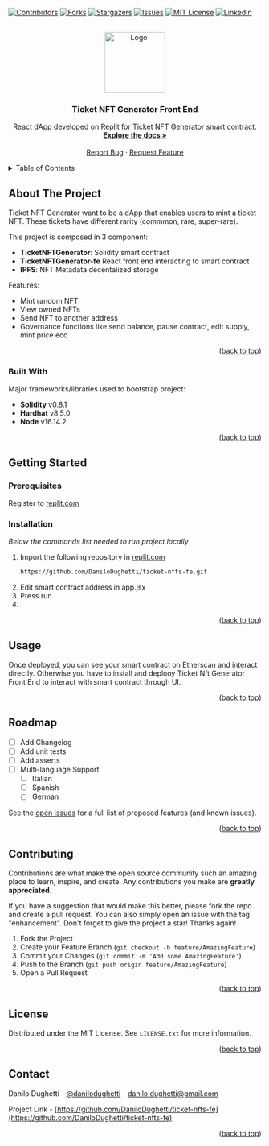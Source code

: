 <a name="readme-top"></a>

[![Contributors][contributors-shield]][contributors-url]
[![Forks][forks-shield]][forks-url]
[![Stargazers][stars-shield]][stars-url]
[![Issues][issues-shield]][issues-url]
[![MIT License][license-shield]][license-url]
[![LinkedIn][linkedin-shield]][linkedin-url]

<br />
<div align="center">
  <a href="https://github.com/DaniloDughetti">
    <img src="https://gateway.pinata.cloud/ipfs/QmXhXLFCVjRvjVyZQZ8QAixPALjPQJq2StjiKNjrs1pzNt" alt="Logo" width="120" height="120">
  </a>

  <h3 align="center">Ticket NFT Generator Front End</h3>

  <p align="center">
    React dApp developed on Replit for Ticket NFT Generator smart contract.
    <br />
    <a href="https://github.com/DaniloDughetti/ticket-nfts-fe"><strong>Explore the docs »</strong></a>
    <br />
    <br />
    <a href="https://github.com/DaniloDughetti/ticket-nfts-fe/issues">Report Bug</a>
    ·
    <a href="https://github.com/DaniloDughetti/ticket-nfts-fe/issues">Request Feature</a>
  </p>
</div>

<!-- TABLE OF CONTENTS -->
<details>
  <summary>Table of Contents</summary>
  <ol>
    <li>
      <a href="#about-the-project">About The Project</a>
      <ul>
        <li><a href="#built-with">Built With</a></li>
      </ul>
    </li>
    <li>
      <a href="#getting-started">Getting Started</a>
      <ul>
        <li><a href="#prerequisites">Prerequisites</a></li>
        <li><a href="#installation">Installation</a></li>
      </ul>
    </li>
    <li><a href="#usage">Usage</a></li>
    <li><a href="#roadmap">Roadmap</a></li>
    <li><a href="#contributing">Contributing</a></li>
    <li><a href="#license">License</a></li>
    <li><a href="#contact">Contact</a></li>
    <li><a href="#acknowledgments">Acknowledgments</a></li>
  </ol>
</details>



<!-- ABOUT THE PROJECT -->
## About The Project

Ticket NFT Generator want to be a dApp that enables users to mint a ticket NFT.
These tickets have different rarity (commmon, rare, super-rare).

This project is composed in 3 component:
- **TicketNFTGenerator**: Solidity smart contract
- **TicketNFTGenerator-fe** React front end interacting to smart contract
- **IPFS**: NFT Metadata decentalized storage

Features:
- Mint random NFT
- View owned NFTs
- Send NFT to another address
- Governance functions like send balance, pause contract, edit supply, mint price ecc

<p align="right">(<a href="#readme-top">back to top</a>)</p>

### Built With

Major frameworks/libraries used to bootstrap project:

- **Solidity** v0.8.1
- **Hardhat** v8.5.0
- **Node** v16.14.2

<p align="right">(<a href="#readme-top">back to top</a>)</p>

## Getting Started

### Prerequisites

Register to [replit.com](replit.com)

### Installation

_Below the commands list needed to run project locally_

1. Import the following repository in [replit.com](replit.com) 
   ```sh
   https://github.com/DaniloDughetti/ticket-nfts-fe.git
   ```
2. Edit smart contract address in app.jsx
3. Press run
4. 
<p align="right">(<a href="#readme-top">back to top</a>)</p>

## Usage

Once deployed, you can see your smart contract on Etherscan and interact directly. Otherwise you have to install and deplooy Ticket Nft Generator Front End to interact with smart contract through UI.

<p align="right">(<a href="#readme-top">back to top</a>)</p>

## Roadmap

- [ ] Add Changelog
- [ ] Add unit tests
- [ ] Add asserts
- [ ] Multi-language Support
    - [ ] Italian
    - [ ] Spanish
    - [ ] German

See the [open issues](https://github.com/DaniloDughetti/ticket-nfts-fe/issues) for a full list of proposed features (and known issues).

<p align="right">(<a href="#readme-top">back to top</a>)</p>

## Contributing

Contributions are what make the open source community such an amazing place to learn, inspire, and create. Any contributions you make are **greatly appreciated**.

If you have a suggestion that would make this better, please fork the repo and create a pull request. You can also simply open an issue with the tag "enhancement".
Don't forget to give the project a star! Thanks again!

1. Fork the Project
2. Create your Feature Branch (`git checkout -b feature/AmazingFeature`)
3. Commit your Changes (`git commit -m 'Add some AmazingFeature'`)
4. Push to the Branch (`git push origin feature/AmazingFeature`)
5. Open a Pull Request

<p align="right">(<a href="#readme-top">back to top</a>)</p>

## License

Distributed under the MIT License. See `LICENSE.txt` for more information.

<p align="right">(<a href="#readme-top">back to top</a>)</p>

## Contact

Danilo Dughetti - [@danilodughetti](https://twitter.com/danilodughetti) - danilo.dughetti@gmail.com

Project Link - [https://github.com/DaniloDughetti/ticket-nfts-fe](https://github.com/DaniloDughetti/ticket-nfts-fe)

<p align="right">(<a href="#readme-top">back to top</a>)</p>

[contributors-shield]: https://img.shields.io/github/contributors/DaniloDughetti/ticket-nfts-fe.svg?style=for-the-badge
[contributors-url]: https://github.com/DaniloDughetti/ticket-nfts-fe/graphs/contributors
[forks-shield]: https://img.shields.io/github/forks/DaniloDughetti/ticket-nfts-fe.svg?style=for-the-badge
[forks-url]: https://github.com/DaniloDughetti/ticket-nfts-fe/network/members
[stars-shield]: https://img.shields.io/github/stars/DaniloDughetti/ticket-nfts-fe.svg?style=for-the-badge
[stars-url]: https://github.com/DaniloDughetti/ticket-nfts-fe/stargazers
[issues-shield]: https://img.shields.io/github/issues/DaniloDughetti/ticket-nfts-fe.svg?style=for-the-badge
[issues-url]: https://github.com/DaniloDughetti/ticket-nfts-fe/issues
[license-shield]: https://img.shields.io/github/license/DaniloDughetti/ticket-nfts-fe.svg?style=for-the-badge
[license-url]: https://github.com/DaniloDughetti/ticket-nfts-fe/blob/master/LICENSE.txt
[linkedin-shield]: https://img.shields.io/badge/-LinkedIn-black.svg?style=for-the-badge&logo=linkedin&colorB=555
[linkedin-url]: https://linkedin.com/in/danilodughetti